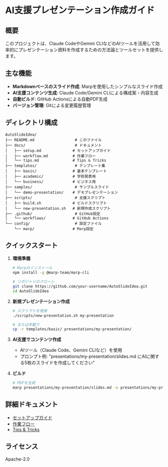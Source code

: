 # AI支援プレゼンテーション作成ガイド

## 概要

このプロジェクトは、Claude CodeやGemini CLIなどのAIツールを活用して効率的にプレゼンテーション資料を作成するための方法論とツールセットを提供します。

## 主な機能

- **Markdownベースのスライド作成**: Marpを使用したシンプルなスライド作成
- **AI支援コンテンツ生成**: Claude Code/Gemini CLIによる構成案・内容生成
- **自動ビルド**: GitHub Actionsによる自動PDF生成
- **バージョン管理**: Gitによる変更履歴管理

## ディレクトリ構成

```
AutoSlideIdea/
├── README.md                  # このファイル
├── docs/                      # ドキュメント
│   ├── setup.md              # セットアップガイド
│   ├── workflow.md           # 作業フロー
│   └── tips.md               # Tips & Tricks
├── templates/                 # テンプレート集
│   ├── basic/                # 基本テンプレート
│   ├── academic/             # 学術発表用
│   └── business/             # ビジネス用
├── samples/                   # サンプルスライド
│   └── demo-presentation/    # デモプレゼンテーション
├── scripts/                   # 支援スクリプト
│   ├── build.sh              # ビルドスクリプト
│   └── new-presentation.sh   # 新規作成スクリプト
├── .github/                   # GitHub設定
│   └── workflows/            # GitHub Actions
└── config/                    # 設定ファイル
    └── marp/                 # Marp設定
```

## クイックスタート

1. **環境準備**
   ```bash
   # Marpのインストール
   npm install -g @marp-team/marp-cli
   
   # リポジトリのクローン
   git clone https://github.com/your-username/AutoSlideIdea.git
   cd AutoSlideIdea
   ```

2. **新規プレゼンテーション作成**
   ```bash
   # スクリプトを使用
   ./scripts/new-presentation.sh my-presentation
   
   # または手動で
   cp -r templates/basic/ presentations/my-presentation/
   ```

3. **AI支援でコンテンツ作成**
   - AIツール（Claude Code、Gemini CLIなど）を使用
   - プロンプト例: "presentations/my-presentation/slides.md にAIに関する5枚のスライドを作成してください"

4. **ビルド**
   ```bash
   # PDFを生成
   marp presentations/my-presentation/slides.md -o presentations/my-presentation/output.pdf
   ```

## 詳細ドキュメント

- [セットアップガイド](docs/setup.md)
- [作業フロー](docs/workflow.md)
- [Tips & Tricks](docs/tips.md)

## ライセンス

Apache-2.0